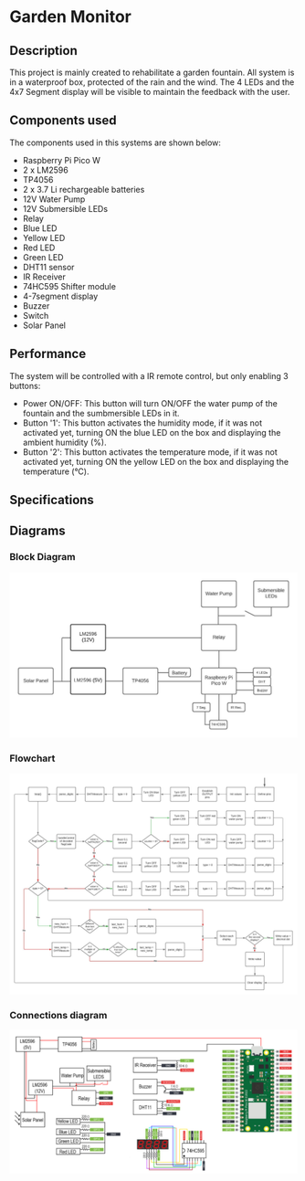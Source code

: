 # Garden Monitor

## Description

This project is mainly created to rehabilitate a garden fountain. All system is in a waterproof box, protected of the rain and the wind. The 4 LEDs and the 4x7 Segment display will be visible to maintain the feedback with the user.

## Components used

The components used in this systems are shown below:

- Raspberry Pi Pico W
- 2 x LM2596
- TP4056
- 2 x 3.7 Li rechargeable batteries
- 12V Water Pump
- 12V Submersible LEDs
- Relay
- Blue LED
- Yellow LED
- Red LED
- Green LED
- DHT11 sensor
- IR Receiver
- 74HC595 Shifter module
- 4-7segment display
- Buzzer
- Switch
- Solar Panel

## Performance

The system will be controlled with a IR remote control, but only enabling 3 buttons:

- Power ON/OFF: This button will turn ON/OFF the water pump of the fountain and the sumbmersible LEDs in it.
- Button '1': This button activates the humidity mode, if it was not activated yet, turning ON the blue LED on the box and displaying the ambient humidity (%).
- Button '2': This button activates the temperature mode, if it was not activated yet, turning ON the yellow LED on the box and displaying the temperature (°C). 

## Specifications

## Diagrams

### Block Diagram

![Garden monitor block diagram](/media/blockDiagram.jpeg)

### Flowchart

![Garden monitor flow chart](/media/flowChart.jpeg)

### Connections diagram

![Garden monitor connections diagram](/media/connectionDiagram.jpg)